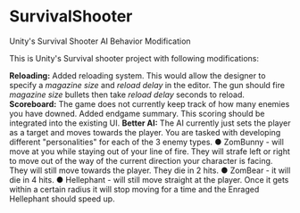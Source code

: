 # SurvivalShooter
Unity's Survival Shooter AI Behavior Modification

This is Unity's Survival shooter project with following modifications:

**Reloading:** Added reloading system. This would allow the designer to specify a *magazine size* and *reload
delay* in the editor. The gun should fire *magazine size* bullets then take *reload delay*
seconds to reload.
**Scoreboard:** The game does not currently keep track of how many enemies you have
downed. Added endgame summary. This scoring should be integrated into the
existing UI.
**Better AI:** The AI currently just sets the player as a target and moves towards the player.
You are tasked with developing different "personalities" for each of the 3 enemy types.
● ZomBunny - will move at you while staying out of your line of fire. They will
strafe left or right to move out of the way of the current direction your character is facing.
They will still move towards the player. They die
in 2 hits.
● ZomBear - it will die in 4 hits.
● Hellephant - will still move straight at the player. Once it gets within a certain radius it will
stop moving for a time and the Enraged Hellephant should speed up.

